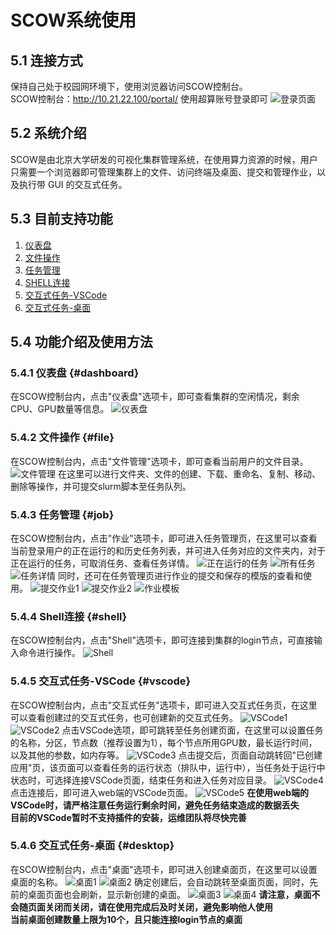 # SCOW系统使用

## 5.1 连接方式
保持自己处于校园网环境下，使用浏览器访问SCOW控制台。   
SCOW控制台：http://10.21.22.100/portal/
使用超算账号登录即可
![登录页面](/images/login.webp)

## 5.2 系统介绍
SCOW是由北京大学研发的可视化集群管理系统，在使用算力资源的时候，用户只需要一个浏览器即可管理集群上的文件、访问终端及桌面、提交和管理作业，以及执行带 GUI 的交互式任务。

## 5.3 目前支持功能
1. [仪表盘](#dashboard)
2. [文件操作](#file)
3. [任务管理](#job)
4. [SHELL连接](#shell)
5. [交互式任务-VSCode](#vscode)
6. [交互式任务-桌面](#desktop)

## 5.4 功能介绍及使用方法
### 5.4.1 仪表盘 {#dashboard}
在SCOW控制台内，点击"仪表盘"选项卡，即可查看集群的空闲情况，剩余CPU、GPU数量等信息。
![仪表盘](/images/dashboard.webp)

### 5.4.2 文件操作 {#file}
在SCOW控制台内，点击"文件管理"选项卡，即可查看当前用户的文件目录。
![文件管理](/images/file.webp)
在这里可以进行文件夹、文件的创建、下载、重命名、复制、移动、删除等操作，并可提交slurm脚本至任务队列。

### 5.4.3 任务管理 {#job}
在SCOW控制台内，点击"作业"选项卡，即可进入任务管理页，在这里可以查看当前登录用户的正在运行的和历史任务列表，并可进入任务对应的文件夹内，对于正在运行的任务，可取消任务、查看任务详情。
![正在运行的任务](/images/running_job.webp)
![所有任务](/images/all_job.webp)
![任务详情](/images/job_detail.webp)
同时，还可在任务管理页进行作业的提交和保存的模版的查看和使用。
![提交作业1](/images/submit1.webp)
![提交作业2](/images/submit2.webp)
![作业模板](/images/template.webp)

### 5.4.4 Shell连接 {#shell}
在SCOW控制台内，点击"Shell"选项卡，即可连接到集群的login节点，可直接输入命令进行操作。
![Shell](/images/shell.webp)

### 5.4.5 交互式任务-VSCode {#vscode}
在SCOW控制台内，点击"交互式任务"选项卡，即可进入交互式任务页，在这里可以查看创建过的交互式任务，也可创建新的交互式任务。
![VSCode1](/images/VSCode_1.webp)
![VSCode2](/images/VSCode_2.webp)
点击VSCode选项，即可跳转至任务创建页面，在这里可以设置任务的名称，分区，节点数（推荐设置为1），每个节点所用GPU数，最长运行时间，以及其他的参数，如内存等。
![VSCode3](/images/VSCode_3.webp)
点击提交后，页面自动跳转回"已创建应用"页，该页面可以查看任务的运行状态（排队中，运行中），当任务处于运行中状态时，可选择连接VSCode页面，结束任务和进入任务对应目录。
![VSCode4](/images/VSCode_4.webp)
点击连接后，即可进入web端的VSCode页面。
![VSCode5](/images/VSCode_5.webp)
**在使用web端的VSCode时，请严格注意任务运行剩余时间，避免任务结束造成的数据丢失**  
**目前的VSCode暂时不支持插件的安装，运维团队将尽快完善**
### 5.4.6 交互式任务-桌面 {#desktop}
在SCOW控制台内，点击"桌面"选项卡，即可进入创建桌面页，在这里可以设置桌面的名称。
![桌面1](/images/desktop_1.webp)
![桌面2](/images/desktop_2.webp)
确定创建后，会自动跳转至桌面页面，同时，先前的桌面页面也会刷新，显示新创建的桌面。
![桌面3](/images/desktop_3.webp)
![桌面4](/images/desktop_4.webp)
**请注意，桌面不会随页面关闭而关闭，请在使用完成后及时关闭，避免影响他人使用**  
**当前桌面创建数量上限为10个，且只能连接login节点的桌面**
